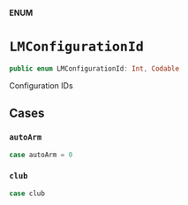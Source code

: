 **ENUM**

# `LMConfigurationId`

```swift
public enum LMConfigurationId: Int, Codable
```

Configuration IDs

## Cases
### `autoArm`

```swift
case autoArm = 0
```

### `club`

```swift
case club
```
